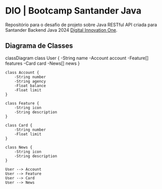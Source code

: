 # DIO | Bootcamp Santander Java

Repositório para o desafio de projeto sobre Java RESTful API criada para Santander Backend Java 2024 [Digital Innovation One](https://www.dio.me/).

## Diagrama de Classes

classDiagram
    class User {
        -String name
        -Account account
        -Feature[] features
        -Card card
        -News[] news
    }

    class Account {
        -String number
        -String agency
        -Float balance
        -Float limit
    }

    class Feature {
        -String icon
        -String description
    }

    class Card {
        -String number
        -Float limit
    }

    class News {
        -String icon
        -String description
    }

    User --> Account
    User --> Feature
    User --> Card
    User --> News


